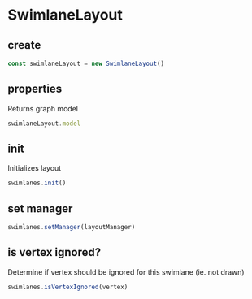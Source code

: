 # SwimlaneLayout

## create

```ts
const swimlaneLayout = new SwimlaneLayout()
```

## properties

Returns graph model

```ts
swimlaneLayout.model
```

## init

Initializes layout

```ts
swimlanes.init()
```

## set manager

```ts
swimlanes.setManager(layoutManager)
```

## is vertex ignored?

Determine if vertex should be ignored for this swimlane (ie. not drawn)

```ts
swimlanes.isVertexIgnored(vertex)
```

